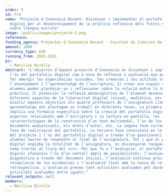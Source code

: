 ```yaml
---
order: 5
id: Pr4
name: "Projecte d'Innovació Docent: Dissenyar i implementar el portafolis
  digital per al desenvolupament de la pràctica reflexiva dels futurs mestres
  sobre llengua escrita"
image: /public/images/projecte-3.png
reference: .
funding_agency: Projectes d'Innovació Docent - Facultat de Ciències de l'Educació, UAB
amount: 1800
currency_type: EUR
running_from: 2021-2021
pi:
  - Marilisa Birello
abstract: "L’objectiu d’aquest projecte d’innovació és dissenyar i implementar
  l’ús del portafolis digital com a eina de reflexió i avaluació que permet: 1)
  fer emergir les experiències viscudes, les creences i les actituds sobre
  l’ensenyament i l’aprenentatge de l’escriptura; 2) crear uns espais on els
  alumnes poden plantejar-se i reflexionar sobre la relació entre la teoria i la
  pràctica; 3) potenciar la reflexió metacognitiva de l’alumnat desenvolupant
  diferents aspectes de la literacitat digital (visual, mediàtica, etc.). Per
  assolir aquests objectius els quatre professors de l’assignatura Llengües i
  aprenentatge ens plantegem un treball en diferents fases. La primera fase
  implica una formació específica sobre la creació del portafolis digital, els
  aspectes relacionats amb l’escriptura i la lectura en pantalla, les
  característiques de la construcció d’un text multimodal, l’ús de les imatges i
  documents audiovisuals, els drets d’autor, etc. La segona fase correspon a la
  fase de realització del portafolis. La tercera fase consisteix en la valoració
  del projecte i l’ús del portafolis digital a través d’un qüestionari que els
  alumnes hauran de respondre al final de l’assignatura. Tot i que el portafolis
  digital engloba la totalitat de l’assignatura, es dissenyaran tasques per cada
  tema tractat al llarg del curs. Pel que fa a l’avaluació, el portafolis
  digital afavoreix l’ús d’un ventall ampli de possibilitats: l’avaluació
  diagnòstica a través del document inicial, l’avaluació continua gràcies a la
  recopilació de les evidències i l’avaluació final amb la tasca de reflexió
  retrospectiva. L’avaluació preveu tant activitats avaluades pel docent com
  activitats avaluades entre iguals."
relevant_outputs: null
members:
  - Marilisa Birello
---
```

